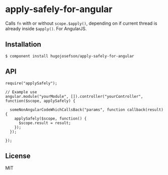 # apply-safely-for-angular

  Calls `fn` with or without `scope.$apply()`, depending on if current thread is already inside `$apply()`. For AngularJS.

## Installation

    $ component install hugojosefson/apply-safely-for-angular

## API

    require("applySafely");

    // Example use
    angular.module("yourModule", []).controller("yourController", function($scope, applySafely) {

      someNonAngularCodeWhichCallsBack("params", function callback(result) {
        applySafely($scope, function() {
          $scope.result = result;
        });
      });

    }); 

## License

  MIT
